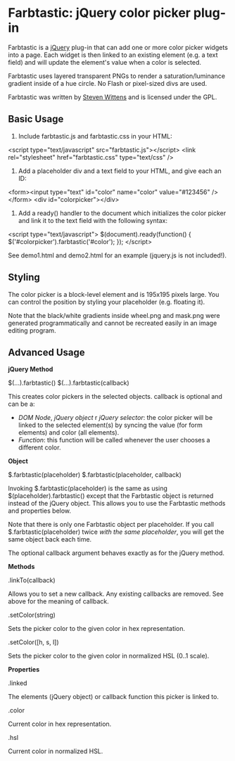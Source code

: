 # Farbtastic: jQuery color picker plug-in

Farbtastic is a  [jQuery](http://www.jquery.com/) plug-in that can add one or more color picker widgets into a page. Each widget is then linked to an existing element (e.g. a text field) and will update the element&#39;s value when a color is selected.

Farbtastic uses layered transparent PNGs to render a saturation/luminance gradient inside of a hue circle. No Flash or pixel-sized divs are used.

Farbtastic was written by  [Steven Wittens](http://www.acko.net/dev/farbtastic) and is licensed under the GPL.

**Basic Usage**
--------------------------------------

1. Include farbtastic.js and farbtastic.css in your HTML:

&lt;script type=&quot;text/javascript&quot; src=&quot;farbtastic.js&quot;&gt;&lt;/script&gt;
&lt;link rel=&quot;stylesheet&quot; href=&quot;farbtastic.css&quot; type=&quot;text/css&quot; /&gt;

1. Add a placeholder div and a text field to your HTML, and give each an ID:

&lt;form&gt;&lt;input type=&quot;text&quot; id=&quot;color&quot; name=&quot;color&quot; value=&quot;#123456&quot; /&gt;&lt;/form&gt;
&lt;div id=&quot;colorpicker&quot;&gt;&lt;/div&gt;

1. Add a ready() handler to the document which initializes the color picker and link it to the text field with the following syntax:

&lt;script type=&quot;text/javascript&quot;&gt;
  $(document).ready(function() {
    $(&#39;#colorpicker&#39;).farbtastic(&#39;#color&#39;);
  });
&lt;/script&gt;

See demo1.html and demo2.html for an example (jquery.js is not included!).

**Styling**
--------------------------------------

The color picker is a block-level element and is 195x195 pixels large. You can control the position by styling your placeholder (e.g. floating it).

Note that the black/white gradients inside wheel.png and mask.png were generated programmatically and cannot be recreated easily in an image editing program.

**Advanced Usage**
--------------------------------------

**jQuery Method**

$(...).farbtastic()
$(...).farbtastic(callback)

This creates color pickers in the selected objects. callback is optional and can be a:

- _DOM Node_, _jQuery object_ r _jQuery selector_: the color picker will be linked to the selected element(s) by syncing the value (for form elements) and color (all elements).
- _Function_: this function will be called whenever the user chooses a different color.

**Object**

$.farbtastic(placeholder)
$.farbtastic(placeholder, callback)

Invoking $.farbtastic(placeholder) is the same as using $(placeholder).farbtastic() except that the Farbtastic object is returned instead of the jQuery object. This allows you to use the Farbtastic methods and properties below.

Note that there is only one Farbtastic object per placeholder. If you call $.farbtastic(placeholder) twice _with the same placeholder_, you will get the same object back each time.

The optional callback argument behaves exactly as for the jQuery method.

**Methods**

.linkTo(callback)

Allows you to set a new callback. Any existing callbacks are removed. See above for the meaning of callback.

.setColor(string)

Sets the picker color to the given color in hex representation.

.setColor([h, s, l])

Sets the picker color to the given color in normalized HSL (0..1 scale).

**Properties**

.linked

The elements (jQuery object) or callback function this picker is linked to.

.color

Current color in hex representation.

.hsl

Current color in normalized HSL.
